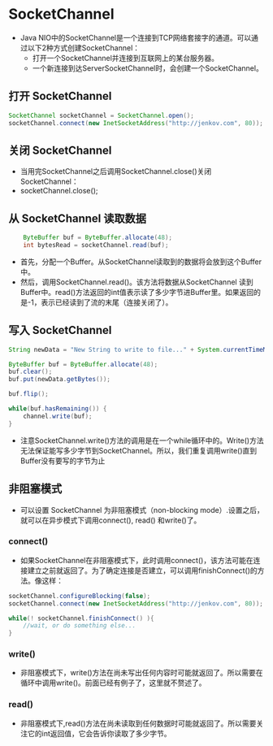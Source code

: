 SocketChannel
===
* Java NIO中的SocketChannel是一个连接到TCP网络套接字的通道。可以通过以下2种方式创建SocketChannel：
    * 打开一个SocketChannel并连接到互联网上的某台服务器。
    * 一个新连接到达ServerSocketChannel时，会创建一个SocketChannel。
## 打开 SocketChannel
```java
SocketChannel socketChannel = SocketChannel.open();
socketChannel.connect(new InetSocketAddress("http://jenkov.com", 80));
```
## 关闭 SocketChannel
* 当用完SocketChannel之后调用SocketChannel.close()关闭SocketChannel：
* socketChannel.close();
## 从 SocketChannel 读取数据
```java
	ByteBuffer buf = ByteBuffer.allocate(48);
	int bytesRead = socketChannel.read(buf);
```
* 首先，分配一个Buffer。从SocketChannel读取到的数据将会放到这个Buffer中。
* 然后，调用SocketChannel.read()。该方法将数据从SocketChannel 读到Buffer中。read()方法返回的int值表示读了多少字节进Buffer里。如果返回的是-1，表示已经读到了流的末尾（连接关闭了）。
## 写入 SocketChannel
```java
String newData = "New String to write to file..." + System.currentTimeMillis();

ByteBuffer buf = ByteBuffer.allocate(48);
buf.clear();
buf.put(newData.getBytes());

buf.flip();

while(buf.hasRemaining()) {
    channel.write(buf);
}

```
* 注意SocketChannel.write()方法的调用是在一个while循环中的。Write()方法无法保证能写多少字节到SocketChannel。所以，我们重复调用write()直到Buffer没有要写的字节为止
## 非阻塞模式
* 可以设置 SocketChannel 为非阻塞模式（non-blocking mode）.设置之后，就可以在异步模式下调用connect(), read() 和write()了。
### connect()
* 如果SocketChannel在非阻塞模式下，此时调用connect()，该方法可能在连接建立之前就返回了。为了确定连接是否建立，可以调用finishConnect()的方法。像这样：
```java
socketChannel.configureBlocking(false);
socketChannel.connect(new InetSocketAddress("http://jenkov.com", 80));

while(! socketChannel.finishConnect() ){
    //wait, or do something else...
}

```

### write()
* 非阻塞模式下，write()方法在尚未写出任何内容时可能就返回了。所以需要在循环中调用write()。前面已经有例子了，这里就不赘述了。
### read()
* 非阻塞模式下,read()方法在尚未读取到任何数据时可能就返回了。所以需要关注它的int返回值，它会告诉你读取了多少字节。







